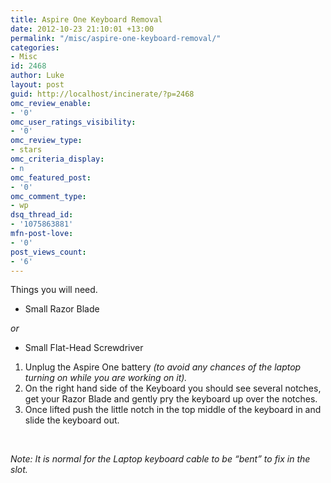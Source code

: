 ```yaml
---
title: Aspire One Keyboard Removal
date: 2012-10-23 21:10:01 +13:00
permalink: "/misc/aspire-one-keyboard-removal/"
categories:
- Misc
id: 2468
author: Luke
layout: post
guid: http://localhost/incinerate/?p=2468
omc_review_enable:
- '0'
omc_user_ratings_visibility:
- '0'
omc_review_type:
- stars
omc_criteria_display:
- n
omc_featured_post:
- '0'
omc_comment_type:
- wp
dsq_thread_id:
- '1075863881'
mfn-post-love:
- '0'
post_views_count:
- '6'
---
```


Things you will need.

  * Small Razor Blade

<div>
  <em>or</em>
</div>

  * Small Flat-Head Screwdriver

<div>
</div>

  1. Unplug the Aspire One battery _(to avoid any chances of the laptop turning on while you are working on it)._
  2. On the right hand side of the Keyboard you should see several notches, get your Razor Blade and gently pry the keyboard up over the notches.
  3. Once lifted push the little notch in the top middle of the keyboard in and slide the keyboard out.

&nbsp;

_Note: It is normal for the Laptop keyboard cable to be “bent” to fix in the slot._